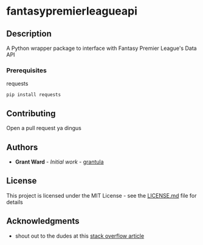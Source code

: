 
# fantasypremierleagueapi

## Description
A Python wrapper package to interface with Fantasy Premier League's Data API

### Prerequisites

requests

```
pip install requests
```

## Contributing

Open a pull request ya dingus

## Authors

* **Grant Ward** - *Initial work* - [grantula](https://github.com/grantula)

## License

This project is licensed under the MIT License - see the [LICENSE.md](LICENSE.md) file for details

## Acknowledgments

* shout out to the dudes at this [stack overflow article](https://stackoverflow.com/questions/38663726/fantasy-premier-league-api)
